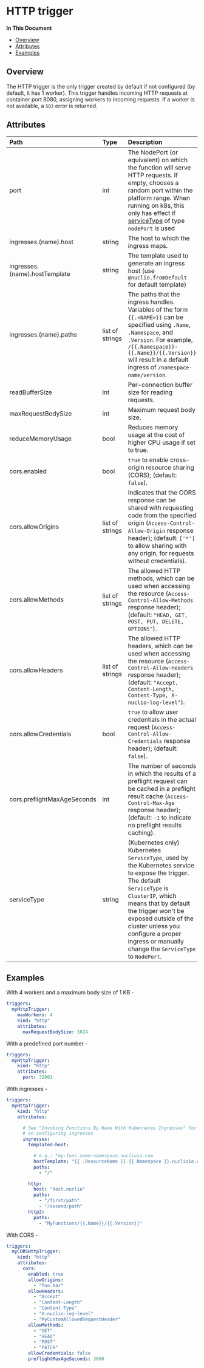# HTTP trigger

**In This Document**

- [Overview](#overview)
- [Attributes](#attributes)
- [Examples](#examples)

<a id="overview"></a>
## Overview

The HTTP trigger is the only trigger created by default if not configured (by default, it has 1 worker). This trigger
handles incoming HTTP requests at container port 8080, assigning workers to incoming requests. If a worker is not
available, a `503` error is returned.

<a id="attributes"></a>
## Attributes

| **Path**                                               | **Type**        | **Description**                                                                                                                                                                                                                                                                                                       |
|:-------------------------------------------------------|:----------------|:----------------------------------------------------------------------------------------------------------------------------------------------------------------------------------------------------------------------------------------------------------------------------------------------------------------------|
| port                                                   | int             | The NodePort (or equivalent) on which the function will serve HTTP requests. If empty, chooses a random port within the platform range. When running on k8s, this only has effect if [serviceType](/docs/reference/triggers/http.md#attributes-serviceType) of type `nodePort` is used                                |
| <a id="attributes-ingresses"></a>ingresses.(name).host | string          | The host to which the ingress maps.                                                                                                                                                                                                                                                                                   |
| ingresses.(name).hostTemplate                          | string          | The template used to generate an ingress host (use `@nuclio.fromDefault` for default template)                                                                                                                                                                                                                        |
| ingresses.(name).paths                                 | list of strings | The paths that the ingress handles. Variables of the form `{{.<NAME>}}` can be specified using `.Name`, `.Namespace`, and `.Version`. For example, `/{{.Namespace}}-{{.Name}}/{{.Version}}` will result in a default ingress of `/namespace-name/version`.                                                            |
| readBufferSize                                         | int             | Per-connection buffer size for reading requests.                                                                                                                                                                                                                                                                      |
| maxRequestBodySize                                     | int             | Maximum request body size.                                                                                                                                                                                                                                                                                            |
| reduceMemoryUsage                                      | bool            | Reduces memory usage at the cost of higher CPU usage if set to true.                                                                                                                                                                                                                                                  |
| cors.enabled                                           | bool            | `true` to enable cross-origin resource sharing (CORS); (default: `false`).                                                                                                                                                                                                                                            |
| cors.allowOrigins                                      | list of strings | Indicates that the CORS response can be shared with requesting code from the specified origin (`Access-Control-Allow-Origin` response header); (default: `['*']` to allow sharing with any origin, for requests without credentials).                                                                                 |
| cors.allowMethods                                      | list of strings | The allowed HTTP methods, which can be used when accessing the resource (`Access-Control-Allow-Methods` response header); (default: `"HEAD, GET, POST, PUT, DELETE, OPTIONS"`).                                                                                                                                       |
| cors.allowHeaders                                      | list of strings | The allowed HTTP headers, which can be used when accessing the resource (`Access-Control-Allow-Headers` response header); (default: `"Accept, Content-Length, Content-Type, X-nuclio-log-level"`).                                                                                                                    |
| cors.allowCredentials                                  | bool            | `true` to allow user credentials in the actual request (`Access-Control-Allow-Credentials` response header); (default: `false`).                                                                                                                                                                                      |
| cors.preflightMaxAgeSeconds                            | int             | The number of seconds in which the results of a preflight request can be cached in a preflight result cache (`Access-Control-Max-Age` response header); (default: `-1` to indicate no preflight results caching).                                                                                                     |
| <a id="attributes-serviceType"></a>serviceType         | string          | (Kubernetes only) Kubernetes `ServiceType`, used by the Kubernetes service to expose the trigger. The default `ServiceType` is `ClusterIP`, which means that by default the trigger won't be exposed outside of the cluster unless you configure a proper ingress or manually change the `ServiceType` to `NodePort`. |

<a id="examples"></a>
## Examples

With 4 workers and a maximum body size of 1 KB -

```yaml
triggers:
  myHttpTrigger:
    maxWorkers: 4
    kind: "http"
    attributes:
      maxRequestBodySize: 1024
```

With a predefined port number -

```yaml
triggers:
  myHttpTrigger:
    kind: "http"
    attributes:
      port: 32001
```

With ingresses -

```yaml
triggers:
  myHttpTrigger:
    kind: "http"
    attributes:

      # See "Invoking Functions By Name With Kubernetes Ingresses" for more details
      # on configuring ingresses
      ingresses:
        templated-host:

          # e.g.: "my-func.some-namespace.nuclioio.com
          hostTemplate: "{{ .ResourceName }}.{{ Namespace }}.nuclioio.com"
          paths:
            - "/"

        http:
          host: "host.nuclio"
          paths:
            - "/first/path"
            - "/second/path"
        http2:
          paths:
            - "MyFunctions/{{.Name}}/{{.Version}}"
```

With CORS -

```yaml
triggers:
  myCORSHttpTrigger:
    kind: "http"
    attributes:
      cors:
        enabled: true
        allowOrigins:
          - "foo.bar"
        allowHeaders:
          - "Accept"
          - "Content-Length"
          - "Content-Type"
          - "X-nuclio-log-level"
          - "MyCustomAllowedRequestHeader"
        allowMethods:
          - "GET"
          - "HEAD"
          - "POST"
          - "PATCH"
        allowCredentials: false
        preflightMaxAgeSeconds: 3600
```
